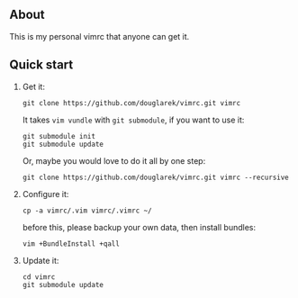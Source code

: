 ## About

This is my personal vimrc that anyone can get it.

## Quick start

1. Get it:

     ```
     git clone https://github.com/douglarek/vimrc.git vimrc
     ```
     It takes `vim vundle` with `git submodule`, if you want to use it:

     ```
     git submodule init
     git submodule update
     ```
     Or, maybe you would love to do it all by one step:
     ```
     git clone https://github.com/douglarek/vimrc.git vimrc --recursive
     ```

2. Configure it:

    ```
    cp -a vimrc/.vim vimrc/.vimrc ~/
    ```
    before this, please backup your own data, then install bundles:
    ```
    vim +BundleInstall +qall
    ```

3. Update it:

    ```
    cd vimrc
    git submodule update
    ```
